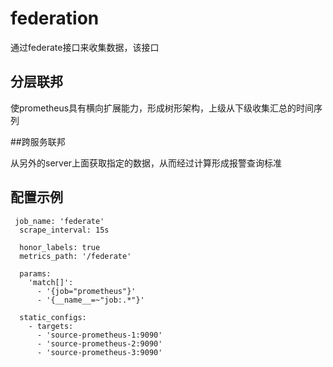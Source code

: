 # federation

通过federate接口来收集数据，该接口

## 分层联邦

使prometheus具有横向扩展能力，形成树形架构，上级从下级收集汇总的时间序列


##跨服务联邦

从另外的server上面获取指定的数据，从而经过计算形成报警查询标准


## 配置示例


```
 job_name: 'federate'
  scrape_interval: 15s

  honor_labels: true
  metrics_path: '/federate'

  params:
    'match[]':
      - '{job="prometheus"}'
      - '{__name__=~"job:.*"}'

  static_configs:
    - targets:
      - 'source-prometheus-1:9090'
      - 'source-prometheus-2:9090'
      - 'source-prometheus-3:9090'
```